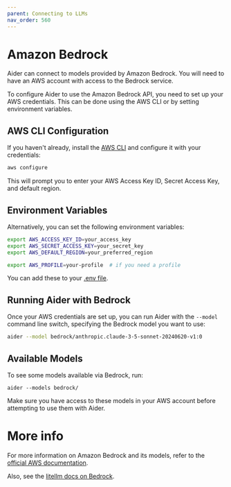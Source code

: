 ```yaml
---
parent: Connecting to LLMs
nav_order: 560
---
```


# Amazon Bedrock

Aider can connect to models provided by Amazon Bedrock.
You will need to have an AWS account with access to the Bedrock service.

To configure Aider to use the Amazon Bedrock API, you need to set up your AWS credentials.
This can be done using the AWS CLI or by setting environment variables.

## AWS CLI Configuration

If you haven't already, install the [AWS CLI](https://aws.amazon.com/cli/) and configure it with your credentials:

```bash
aws configure
```

This will prompt you to enter your AWS Access Key ID, Secret Access Key, and default region.

## Environment Variables

Alternatively, you can set the following environment variables:

```bash
export AWS_ACCESS_KEY_ID=your_access_key
export AWS_SECRET_ACCESS_KEY=your_secret_key
export AWS_DEFAULT_REGION=your_preferred_region

export AWS_PROFILE=your-profile  # if you need a profile
```

You can add these to your 
[.env file](/docs/config/dotenv.html).


## Running Aider with Bedrock

Once your AWS credentials are set up, you can run Aider with the `--model` command line switch, specifying the Bedrock model you want to use:

```bash
aider --model bedrock/anthropic.claude-3-5-sonnet-20240620-v1:0
```


## Available Models

To see some models available via Bedrock, run:

```
aider --models bedrock/
```

Make sure you have access to these models in your AWS account before attempting to use them with Aider.

# More info

For more information on Amazon Bedrock and its models, refer to the [official AWS documentation](https://docs.aws.amazon.com/bedrock/latest/userguide/what-is-bedrock.html).

Also, see the 
[litellm docs on Bedrock](https://litellm.vercel.app/docs/providers/bedrock).
